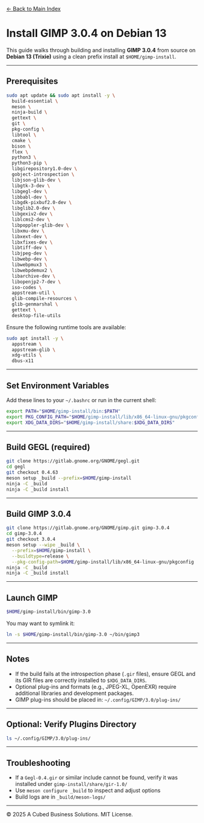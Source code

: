 [← Back to Main Index](../../../index.md)

# Install GIMP 3.0.4 on Debian 13

This guide walks through building and installing **GIMP 3.0.4** from source on **Debian 13 (Trixie)** using a clean prefix install at `$HOME/gimp-install`.

---

## Prerequisites

```bash
sudo apt update && sudo apt install -y \
  build-essential \
  meson \
  ninja-build \
  gettext \
  git \
  pkg-config \
  libtool \
  cmake \
  bison \
  flex \
  python3 \
  python3-pip \
  libgirepository1.0-dev \
  gobject-introspection \
  libjson-glib-dev \
  libgtk-3-dev \
  libgegl-dev \
  libbabl-dev \
  libgdk-pixbuf2.0-dev \
  libglib2.0-dev \
  libgexiv2-dev \
  liblcms2-dev \
  libpoppler-glib-dev \
  libxmu-dev \
  libxext-dev \
  libxfixes-dev \
  libtiff-dev \
  libjpeg-dev \
  libwebp-dev \
  libwebpmux3 \
  libwebpdemux2 \
  libarchive-dev \
  libopenjp2-7-dev \
  iso-codes \
  appstream-util \
  glib-compile-resources \
  glib-genmarshal \
  gettext \
  desktop-file-utils
```

Ensure the following runtime tools are available:

```bash
sudo apt install -y \
  appstream \
  appstream-glib \
  xdg-utils \
  dbus-x11
```

---

## Set Environment Variables

Add these lines to your `~/.bashrc` or run in the current shell:

```bash
export PATH="$HOME/gimp-install/bin:$PATH"
export PKG_CONFIG_PATH="$HOME/gimp-install/lib/x86_64-linux-gnu/pkgconfig:$PKG_CONFIG_PATH"
export XDG_DATA_DIRS="$HOME/gimp-install/share:$XDG_DATA_DIRS"
```

---

## Build GEGL (required)

```bash
git clone https://gitlab.gnome.org/GNOME/gegl.git
cd gegl
git checkout 0.4.63
meson setup _build --prefix=$HOME/gimp-install
ninja -C _build
ninja -C _build install
```

---

## Build GIMP 3.0.4

```bash
git clone https://gitlab.gnome.org/GNOME/gimp.git gimp-3.0.4
cd gimp-3.0.4
git checkout 3.0.4
meson setup --wipe _build \
  --prefix=$HOME/gimp-install \
  --buildtype=release \
  --pkg-config-path=$HOME/gimp-install/lib/x86_64-linux-gnu/pkgconfig
ninja -C _build
ninja -C _build install
```

---

## Launch GIMP

```bash
$HOME/gimp-install/bin/gimp-3.0
```

You may want to symlink it:

```bash
ln -s $HOME/gimp-install/bin/gimp-3.0 ~/bin/gimp3
```

---

## Notes

- If the build fails at the introspection phase (`.gir` files), ensure GEGL and its GIR files are correctly installed to `$XDG_DATA_DIRS`.
- Optional plug-ins and formats (e.g., JPEG-XL, OpenEXR) require additional libraries and development packages.
- GIMP plug-ins should be placed in: `~/.config/GIMP/3.0/plug-ins/`

---

## Optional: Verify Plugins Directory

```bash
ls ~/.config/GIMP/3.0/plug-ins/
```

---

## Troubleshooting

- If a `Gegl-0.4.gir` or similar include cannot be found, verify it was installed under `gimp-install/share/gir-1.0/`
- Use `meson configure _build` to inspect and adjust options
- Build logs are in `_build/meson-logs/`

---

© 2025 A Cubed Business Solutions. MIT License.

